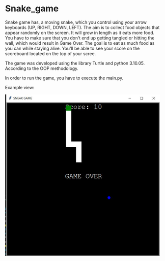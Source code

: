 # Snake_game
 
Snake game has, a moving snake, which you control using your arrow keyboards (UP, RIGHT, DOWN, LEFT). The aim is to collect food objects that appear randomly on the screen. It will grow in length as it eats more food. You have to make sure that you don't end up getting tangled or hitting the wall, which would result in Game Over. 
The goal is to eat as much food as you can while staying alive.
You'll be able to see your score on the scoreboard located on the top of your scree.

The game was developed using the library Turtle and python 3.10.05. According to the OOP methodology. 

In order to run the game, you have to execute the main.py.

Example view: 

![Screenshot](example_view.JPG)